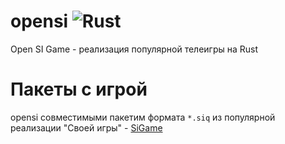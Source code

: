 # opensi ![Rust](https://github.com/snpefk/opensi/workflows/Rust/badge.svg)
Open SI Game - реализация популярной телеигры на Rust

# Пакеты с игрой 
opensi совместимыми пакетим формата `*.siq` из популярной реализации "Своей игры" - [SiGame](https://vladimirkhil.com/si/game)
